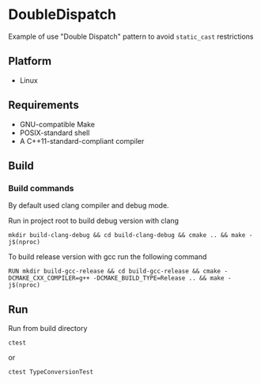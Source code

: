 # DoubleDispatch #

Example of use "Double Dispatch" pattern to avoid `static_cast` restrictions

## Platform ##

* Linux

## Requirements ##

* GNU-compatible Make
* POSIX-standard shell
* A C++11-standard-compliant compiler

## Build ##

### Build commands ###

By default used clang compiler and debug mode.

Run in project root to build debug version with clang

`mkdir build-clang-debug && cd build-clang-debug && cmake .. && make -j$(nproc)`

To build release version with gcc run the following command

`RUN mkdir build-gcc-release && cd build-gcc-release && cmake -DCMAKE_CXX_COMPILER=g++ -DCMAKE_BUILD_TYPE=Release .. && make -j$(nproc)`

## Run ##

Run from build directory

`ctest`

or

`ctest TypeConversionTest`